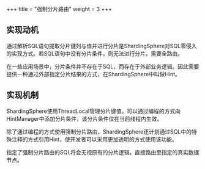 +++
title = "强制分片路由"
weight = 3
+++

## 实现动机

通过解析SQL语句提取分片键列与值并进行分片是ShardingSphere对SQL零侵入的实现方式。若SQL语句中没有分片条件，则无法进行分片，需要全路由。

在一些应用场景中，分片条件并不存在于SQL，而存在于外部业务逻辑。因此需要提供一种通过外部指定分片结果的方式，在ShardingSphere中叫做Hint。

## 实现机制

ShardingSphere使用ThreadLocal管理分片键值。可以通过编程的方式向HintManager中添加分片条件，该分片条件仅在当前线程内生效。

除了通过编程的方式使用强制分片路由，ShardingSphere还计划通过SQL中的特殊注释的方式引用Hint，使开发者可以采用更加透明的方式使用该功能。

指定了强制分片路由的SQL将会无视原有的分片逻辑，直接路由至指定的真实数据节点。
